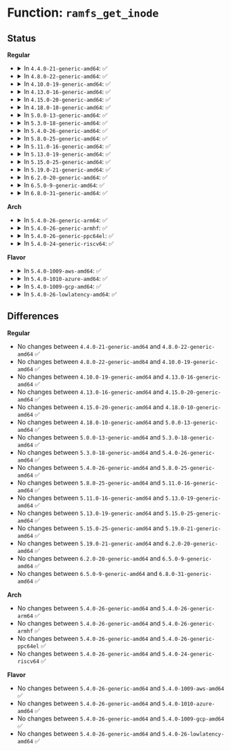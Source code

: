 # Function: <code>ramfs_get_inode</code>

## Status
<b>Regular</b>
<ul>
<li>
<details>
<summary>In <code>4.4.0-21-generic-amd64</code>: ✅</summary>

```c
struct inode * ramfs_get_inode(struct super_block * sb, const struct inode * dir, umode_t mode, dev_t dev)
```

```json
{
  "name": "ramfs_get_inode",
  "collision_type": "Unique Global",
  "inline_type": "No",
  "funcs": [
    {
      "addr": 18446744071581938208,
      "name": "ramfs_get_inode",
      "external": true,
      "loc": "fs/ramfs/inode.c:53",
      "file": "fs/ramfs/inode.c",
      "inline": "seen, unknown",
      "caller_inline": [],
      "caller_func": [
        "fs/ramfs/inode.c:ramfs_mknod",
        "fs/ramfs/inode.c:ramfs_symlink",
        "fs/ramfs/inode.c:ramfs_fill_super"
      ]
    }
  ],
  "symbols": [
    {
      "addr": 18446744071581938208,
      "name": "ramfs_get_inode",
      "section": ".text",
      "bind": "STB_GLOBAL",
      "size": 315
    }
  ]
}
```
</details>
</li>
<li>
<details>
<summary>In <code>4.8.0-22-generic-amd64</code>: ✅</summary>

```c
struct inode * ramfs_get_inode(struct super_block * sb, const struct inode * dir, umode_t mode, dev_t dev)
```

```json
{
  "name": "ramfs_get_inode",
  "collision_type": "Unique Global",
  "inline_type": "No",
  "funcs": [
    {
      "addr": 18446744071582149024,
      "name": "ramfs_get_inode",
      "external": true,
      "loc": "fs/ramfs/inode.c:53",
      "file": "fs/ramfs/inode.c",
      "inline": "seen, unknown",
      "caller_inline": [],
      "caller_func": [
        "fs/ramfs/inode.c:ramfs_fill_super",
        "fs/ramfs/inode.c:ramfs_symlink",
        "fs/ramfs/inode.c:ramfs_mknod"
      ]
    }
  ],
  "symbols": [
    {
      "addr": 18446744071582149024,
      "name": "ramfs_get_inode",
      "section": ".text",
      "bind": "STB_GLOBAL",
      "size": 323
    }
  ]
}
```
</details>
</li>
<li>
<details>
<summary>In <code>4.10.0-19-generic-amd64</code>: ✅</summary>

```c
struct inode * ramfs_get_inode(struct super_block * sb, const struct inode * dir, umode_t mode, dev_t dev)
```

```json
{
  "name": "ramfs_get_inode",
  "collision_type": "Unique Global",
  "inline_type": "No",
  "funcs": [
    {
      "addr": 18446744071582238544,
      "name": "ramfs_get_inode",
      "external": true,
      "loc": "fs/ramfs/inode.c:53",
      "file": "fs/ramfs/inode.c",
      "inline": "seen, unknown",
      "caller_inline": [],
      "caller_func": [
        "fs/ramfs/inode.c:ramfs_fill_super",
        "fs/ramfs/inode.c:ramfs_symlink",
        "fs/ramfs/inode.c:ramfs_mknod"
      ]
    }
  ],
  "symbols": [
    {
      "addr": 18446744071582238544,
      "name": "ramfs_get_inode",
      "section": ".text",
      "bind": "STB_GLOBAL",
      "size": 302
    }
  ]
}
```
</details>
</li>
<li>
<details>
<summary>In <code>4.13.0-16-generic-amd64</code>: ✅</summary>

```c
struct inode * ramfs_get_inode(struct super_block * sb, const struct inode * dir, umode_t mode, dev_t dev)
```

```json
{
  "name": "ramfs_get_inode",
  "collision_type": "Unique Global",
  "inline_type": "No",
  "funcs": [
    {
      "addr": 18446744071582323328,
      "name": "ramfs_get_inode",
      "external": true,
      "loc": "fs/ramfs/inode.c:61",
      "file": "fs/ramfs/inode.c",
      "inline": "seen, unknown",
      "caller_inline": [],
      "caller_func": [
        "fs/ramfs/inode.c:ramfs_fill_super",
        "fs/ramfs/inode.c:ramfs_symlink",
        "fs/ramfs/inode.c:ramfs_mknod"
      ]
    }
  ],
  "symbols": [
    {
      "addr": 18446744071582323328,
      "name": "ramfs_get_inode",
      "section": ".text",
      "bind": "STB_GLOBAL",
      "size": 312
    }
  ]
}
```
</details>
</li>
<li>
<details>
<summary>In <code>4.15.0-20-generic-amd64</code>: ✅</summary>

```c
struct inode * ramfs_get_inode(struct super_block * sb, const struct inode * dir, umode_t mode, dev_t dev)
```

```json
{
  "name": "ramfs_get_inode",
  "collision_type": "Unique Global",
  "inline_type": "No",
  "funcs": [
    {
      "addr": 18446744071582473600,
      "name": "ramfs_get_inode",
      "external": true,
      "loc": "fs/ramfs/inode.c:61",
      "file": "fs/ramfs/inode.c",
      "inline": "seen, unknown",
      "caller_inline": [],
      "caller_func": [
        "fs/ramfs/inode.c:ramfs_fill_super",
        "fs/ramfs/inode.c:ramfs_symlink",
        "fs/ramfs/inode.c:ramfs_mknod"
      ]
    }
  ],
  "symbols": [
    {
      "addr": 18446744071582473600,
      "name": "ramfs_get_inode",
      "section": ".text",
      "bind": "STB_GLOBAL",
      "size": 315
    }
  ]
}
```
</details>
</li>
<li>
<details>
<summary>In <code>4.18.0-10-generic-amd64</code>: ✅</summary>

```c
struct inode * ramfs_get_inode(struct super_block * sb, const struct inode * dir, umode_t mode, dev_t dev)
```

```json
{
  "name": "ramfs_get_inode",
  "collision_type": "Unique Global",
  "inline_type": "No",
  "funcs": [
    {
      "addr": 18446744071582664608,
      "name": "ramfs_get_inode",
      "external": true,
      "loc": "fs/ramfs/inode.c:61",
      "file": "fs/ramfs/inode.c",
      "inline": "seen, unknown",
      "caller_inline": [],
      "caller_func": [
        "fs/ramfs/inode.c:ramfs_fill_super",
        "fs/ramfs/inode.c:ramfs_symlink",
        "fs/ramfs/inode.c:ramfs_mknod"
      ]
    }
  ],
  "symbols": [
    {
      "addr": 18446744071582664608,
      "name": "ramfs_get_inode",
      "section": ".text",
      "bind": "STB_GLOBAL",
      "size": 304
    }
  ]
}
```
</details>
</li>
<li>
<details>
<summary>In <code>5.0.0-13-generic-amd64</code>: ✅</summary>

```c
struct inode * ramfs_get_inode(struct super_block * sb, const struct inode * dir, umode_t mode, dev_t dev)
```

```json
{
  "name": "ramfs_get_inode",
  "collision_type": "Unique Global",
  "inline_type": "No",
  "funcs": [
    {
      "addr": 18446744071582766496,
      "name": "ramfs_get_inode",
      "external": true,
      "loc": "fs/ramfs/inode.c:61",
      "file": "fs/ramfs/inode.c",
      "inline": "seen, unknown",
      "caller_inline": [],
      "caller_func": [
        "fs/ramfs/inode.c:ramfs_fill_super",
        "fs/ramfs/inode.c:ramfs_symlink",
        "fs/ramfs/inode.c:ramfs_mknod"
      ]
    }
  ],
  "symbols": [
    {
      "addr": 18446744071582766496,
      "name": "ramfs_get_inode",
      "section": ".text",
      "bind": "STB_GLOBAL",
      "size": 301
    }
  ]
}
```
</details>
</li>
<li>
<details>
<summary>In <code>5.3.0-18-generic-amd64</code>: ✅</summary>

```c
struct inode * ramfs_get_inode(struct super_block * sb, const struct inode * dir, umode_t mode, dev_t dev)
```

```json
{
  "name": "ramfs_get_inode",
  "collision_type": "Unique Global",
  "inline_type": "No",
  "funcs": [
    {
      "addr": 18446744071582940768,
      "name": "ramfs_get_inode",
      "external": true,
      "loc": "fs/ramfs/inode.c:61",
      "file": "fs/ramfs/inode.c",
      "inline": "seen, unknown",
      "caller_inline": [],
      "caller_func": [
        "fs/ramfs/inode.c:ramfs_fill_super",
        "fs/ramfs/inode.c:ramfs_symlink",
        "fs/ramfs/inode.c:ramfs_mknod"
      ]
    }
  ],
  "symbols": [
    {
      "addr": 18446744071582940768,
      "name": "ramfs_get_inode",
      "section": ".text",
      "bind": "STB_GLOBAL",
      "size": 314
    }
  ]
}
```
</details>
</li>
<li>
<details>
<summary>In <code>5.4.0-26-generic-amd64</code>: ✅</summary>

```c
struct inode * ramfs_get_inode(struct super_block * sb, const struct inode * dir, umode_t mode, dev_t dev)
```

```json
{
  "name": "ramfs_get_inode",
  "collision_type": "Unique Global",
  "inline_type": "No",
  "funcs": [
    {
      "addr": 18446744071583047632,
      "name": "ramfs_get_inode",
      "external": true,
      "loc": "fs/ramfs/inode.c:63",
      "file": "fs/ramfs/inode.c",
      "inline": "seen, unknown",
      "caller_inline": [],
      "caller_func": [
        "fs/ramfs/inode.c:ramfs_fill_super",
        "fs/ramfs/inode.c:ramfs_symlink",
        "fs/ramfs/inode.c:ramfs_mknod"
      ]
    }
  ],
  "symbols": [
    {
      "addr": 18446744071583047632,
      "name": "ramfs_get_inode",
      "section": ".text",
      "bind": "STB_GLOBAL",
      "size": 314
    }
  ]
}
```
</details>
</li>
<li>
<details>
<summary>In <code>5.8.0-25-generic-amd64</code>: ✅</summary>

```c
struct inode * ramfs_get_inode(struct super_block * sb, const struct inode * dir, umode_t mode, dev_t dev)
```

```json
{
  "name": "ramfs_get_inode",
  "collision_type": "Unique Global",
  "inline_type": "No",
  "funcs": [
    {
      "addr": 18446744071583366112,
      "name": "ramfs_get_inode",
      "external": true,
      "loc": "fs/ramfs/inode.c:63",
      "file": "fs/ramfs/inode.c",
      "inline": "seen, unknown",
      "caller_inline": [],
      "caller_func": [
        "fs/ramfs/inode.c:ramfs_fill_super",
        "fs/ramfs/inode.c:ramfs_symlink",
        "fs/ramfs/inode.c:ramfs_mknod"
      ]
    }
  ],
  "symbols": [
    {
      "addr": 18446744071583366112,
      "name": "ramfs_get_inode",
      "section": ".text",
      "bind": "STB_GLOBAL",
      "size": 314
    }
  ]
}
```
</details>
</li>
<li>
<details>
<summary>In <code>5.11.0-16-generic-amd64</code>: ✅</summary>

```c
struct inode * ramfs_get_inode(struct super_block * sb, const struct inode * dir, umode_t mode, dev_t dev)
```

```json
{
  "name": "ramfs_get_inode",
  "collision_type": "Unique Global",
  "inline_type": "No",
  "funcs": [
    {
      "addr": 18446744071583482096,
      "name": "ramfs_get_inode",
      "external": true,
      "loc": "fs/ramfs/inode.c:63",
      "file": "fs/ramfs/inode.c",
      "inline": "seen, unknown",
      "caller_inline": [],
      "caller_func": [
        "fs/ramfs/inode.c:ramfs_fill_super",
        "fs/ramfs/inode.c:ramfs_symlink",
        "fs/ramfs/inode.c:ramfs_mknod"
      ]
    }
  ],
  "symbols": [
    {
      "addr": 18446744071583482096,
      "name": "ramfs_get_inode",
      "section": ".text",
      "bind": "STB_GLOBAL",
      "size": 314
    }
  ]
}
```
</details>
</li>
<li>
<details>
<summary>In <code>5.13.0-19-generic-amd64</code>: ✅</summary>

```c
struct inode * ramfs_get_inode(struct super_block * sb, const struct inode * dir, umode_t mode, dev_t dev)
```

```json
{
  "name": "ramfs_get_inode",
  "collision_type": "Unique Global",
  "inline_type": "No",
  "funcs": [
    {
      "addr": 18446744071583504240,
      "name": "ramfs_get_inode",
      "external": true,
      "loc": "fs/ramfs/inode.c:63",
      "file": "fs/ramfs/inode.c",
      "inline": "seen, unknown",
      "caller_inline": [],
      "caller_func": [
        "fs/ramfs/inode.c:ramfs_fill_super",
        "fs/ramfs/inode.c:ramfs_tmpfile",
        "fs/ramfs/inode.c:ramfs_symlink",
        "fs/ramfs/inode.c:ramfs_mknod"
      ]
    }
  ],
  "symbols": [
    {
      "addr": 18446744071583504240,
      "name": "ramfs_get_inode",
      "section": ".text",
      "bind": "STB_GLOBAL",
      "size": 320
    }
  ]
}
```
</details>
</li>
<li>
<details>
<summary>In <code>5.15.0-25-generic-amd64</code>: ✅</summary>

```c
struct inode * ramfs_get_inode(struct super_block * sb, const struct inode * dir, umode_t mode, dev_t dev)
```

```json
{
  "name": "ramfs_get_inode",
  "collision_type": "Unique Global",
  "inline_type": "No",
  "funcs": [
    {
      "addr": 18446744071583859200,
      "name": "ramfs_get_inode",
      "external": true,
      "loc": "fs/ramfs/inode.c:56",
      "file": "fs/ramfs/inode.c",
      "inline": "seen, unknown",
      "caller_inline": [],
      "caller_func": [
        "fs/ramfs/inode.c:ramfs_fill_super",
        "fs/ramfs/inode.c:ramfs_tmpfile",
        "fs/ramfs/inode.c:ramfs_symlink",
        "fs/ramfs/inode.c:ramfs_mknod"
      ]
    }
  ],
  "symbols": [
    {
      "addr": 18446744071583859200,
      "name": "ramfs_get_inode",
      "section": ".text",
      "bind": "STB_GLOBAL",
      "size": 325
    }
  ]
}
```
</details>
</li>
<li>
<details>
<summary>In <code>5.19.0-21-generic-amd64</code>: ✅</summary>

```c
struct inode * ramfs_get_inode(struct super_block * sb, const struct inode * dir, umode_t mode, dev_t dev)
```

```json
{
  "name": "ramfs_get_inode",
  "collision_type": "Unique Global",
  "inline_type": "No",
  "funcs": [
    {
      "addr": 18446744071584429872,
      "name": "ramfs_get_inode",
      "external": true,
      "loc": "fs/ramfs/inode.c:57",
      "file": "fs/ramfs/inode.c",
      "inline": "seen, unknown",
      "caller_inline": [],
      "caller_func": [
        "fs/ramfs/inode.c:ramfs_fill_super",
        "fs/ramfs/inode.c:ramfs_tmpfile",
        "fs/ramfs/inode.c:ramfs_symlink",
        "fs/ramfs/inode.c:ramfs_mknod"
      ]
    }
  ],
  "symbols": [
    {
      "addr": 18446744071584429872,
      "name": "ramfs_get_inode",
      "section": ".text",
      "bind": "STB_GLOBAL",
      "size": 364
    }
  ]
}
```
</details>
</li>
<li>
<details>
<summary>In <code>6.2.0-20-generic-amd64</code>: ✅</summary>

```c
struct inode * ramfs_get_inode(struct super_block * sb, const struct inode * dir, umode_t mode, dev_t dev)
```

```json
{
  "name": "ramfs_get_inode",
  "collision_type": "Unique Global",
  "inline_type": "No",
  "funcs": [
    {
      "addr": 18446744071585091360,
      "name": "ramfs_get_inode",
      "external": true,
      "loc": "fs/ramfs/inode.c:57",
      "file": "fs/ramfs/inode.c",
      "inline": "seen, unknown",
      "caller_inline": [],
      "caller_func": [
        "fs/ramfs/inode.c:ramfs_fill_super",
        "fs/ramfs/inode.c:ramfs_tmpfile",
        "fs/ramfs/inode.c:ramfs_symlink",
        "fs/ramfs/inode.c:ramfs_mknod"
      ]
    }
  ],
  "symbols": [
    {
      "addr": 18446744071585091360,
      "name": "ramfs_get_inode",
      "section": ".text",
      "bind": "STB_GLOBAL",
      "size": 364
    }
  ]
}
```
</details>
</li>
<li>
<details>
<summary>In <code>6.5.0-9-generic-amd64</code>: ✅</summary>

```c
struct inode * ramfs_get_inode(struct super_block * sb, const struct inode * dir, umode_t mode, dev_t dev)
```

```json
{
  "name": "ramfs_get_inode",
  "collision_type": "Unique Global",
  "inline_type": "No",
  "funcs": [
    {
      "addr": 18446744071585320864,
      "name": "ramfs_get_inode",
      "external": true,
      "loc": "fs/ramfs/inode.c:57",
      "file": "fs/ramfs/inode.c",
      "inline": "seen, unknown",
      "caller_inline": [],
      "caller_func": [
        "fs/ramfs/inode.c:ramfs_fill_super",
        "fs/ramfs/inode.c:ramfs_tmpfile",
        "fs/ramfs/inode.c:ramfs_symlink",
        "fs/ramfs/inode.c:ramfs_mknod"
      ]
    }
  ],
  "symbols": [
    {
      "addr": 18446744071585320864,
      "name": "ramfs_get_inode",
      "section": ".text",
      "bind": "STB_GLOBAL",
      "size": 364
    }
  ]
}
```
</details>
</li>
<li>
<details>
<summary>In <code>6.8.0-31-generic-amd64</code>: ✅</summary>

```c
struct inode * ramfs_get_inode(struct super_block * sb, const struct inode * dir, umode_t mode, dev_t dev)
```

```json
{
  "name": "ramfs_get_inode",
  "collision_type": "Unique Global",
  "inline_type": "No",
  "funcs": [
    {
      "addr": 18446744071585555648,
      "name": "ramfs_get_inode",
      "external": true,
      "loc": "fs/ramfs/inode.c:57",
      "file": "fs/ramfs/inode.c",
      "inline": "seen, unknown",
      "caller_inline": [],
      "caller_func": [
        "fs/ramfs/inode.c:ramfs_fill_super",
        "fs/ramfs/inode.c:ramfs_tmpfile",
        "fs/ramfs/inode.c:ramfs_symlink",
        "fs/ramfs/inode.c:ramfs_mknod"
      ]
    }
  ],
  "symbols": [
    {
      "addr": 18446744071585555648,
      "name": "ramfs_get_inode",
      "section": ".text",
      "bind": "STB_GLOBAL",
      "size": 333
    }
  ]
}
```
</details>
</li>
</ul>
<b>Arch</b>
<ul>
<li>
<details>
<summary>In <code>5.4.0-26-generic-arm64</code>: ✅</summary>

```c
struct inode * ramfs_get_inode(struct super_block * sb, const struct inode * dir, umode_t mode, dev_t dev)
```

```json
{
  "name": "ramfs_get_inode",
  "collision_type": "Unique Global",
  "inline_type": "No",
  "funcs": [
    {
      "addr": 18446603336494744360,
      "name": "ramfs_get_inode",
      "external": true,
      "loc": "fs/ramfs/inode.c:63",
      "file": "fs/ramfs/inode.c",
      "inline": "seen, unknown",
      "caller_inline": [],
      "caller_func": [
        "fs/ramfs/inode.c:ramfs_fill_super",
        "fs/ramfs/inode.c:ramfs_symlink",
        "fs/ramfs/inode.c:ramfs_mknod"
      ]
    }
  ],
  "symbols": [
    {
      "addr": 18446603336494744360,
      "name": "ramfs_get_inode",
      "section": ".text",
      "bind": "STB_GLOBAL",
      "size": 400
    }
  ]
}
```
</details>
</li>
<li>
<details>
<summary>In <code>5.4.0-26-generic-armhf</code>: ✅</summary>

```c
struct inode * ramfs_get_inode(struct super_block * sb, const struct inode * dir, umode_t mode, dev_t dev)
```

```json
{
  "name": "ramfs_get_inode",
  "collision_type": "Unique Global",
  "inline_type": "No",
  "funcs": [
    {
      "addr": 3228179380,
      "name": "ramfs_get_inode",
      "external": true,
      "loc": "fs/ramfs/inode.c:63",
      "file": "fs/ramfs/inode.c",
      "inline": "seen, unknown",
      "caller_inline": [],
      "caller_func": [
        "fs/ramfs/inode.c:ramfs_fill_super",
        "fs/ramfs/inode.c:ramfs_symlink",
        "fs/ramfs/inode.c:ramfs_mknod"
      ]
    }
  ],
  "symbols": [
    {
      "addr": 3228179380,
      "name": "ramfs_get_inode",
      "section": ".text",
      "bind": "STB_GLOBAL",
      "size": 352
    }
  ]
}
```
</details>
</li>
<li>
<details>
<summary>In <code>5.4.0-26-generic-ppc64el</code>: ✅</summary>

```c
struct inode * ramfs_get_inode(struct super_block * sb, const struct inode * dir, umode_t mode, dev_t dev)
```

```json
{
  "name": "ramfs_get_inode",
  "collision_type": "Unique Global",
  "inline_type": "No",
  "funcs": [
    {
      "addr": 13835058055288572624,
      "name": "ramfs_get_inode",
      "external": true,
      "loc": "fs/ramfs/inode.c:63",
      "file": "fs/ramfs/inode.c",
      "inline": "seen, unknown",
      "caller_inline": [],
      "caller_func": [
        "fs/ramfs/inode.c:ramfs_fill_super",
        "fs/ramfs/inode.c:ramfs_symlink",
        "fs/ramfs/inode.c:ramfs_mknod"
      ]
    }
  ],
  "symbols": [
    {
      "addr": 13835058055288572624,
      "name": "ramfs_get_inode",
      "section": ".text",
      "bind": "STB_GLOBAL",
      "size": 508
    }
  ]
}
```
</details>
</li>
<li>
<details>
<summary>In <code>5.4.0-24-generic-riscv64</code>: ✅</summary>

```c
struct inode * ramfs_get_inode(struct super_block * sb, const struct inode * dir, umode_t mode, dev_t dev)
```

```json
{
  "name": "ramfs_get_inode",
  "collision_type": "Unique Global",
  "inline_type": "No",
  "funcs": [
    {
      "addr": 18446743936274089424,
      "name": "ramfs_get_inode",
      "external": true,
      "loc": "fs/ramfs/inode.c:63",
      "file": "fs/ramfs/inode.c",
      "inline": "seen, unknown",
      "caller_inline": [],
      "caller_func": [
        "fs/ramfs/inode.c:ramfs_fill_super",
        "fs/ramfs/inode.c:ramfs_mknod"
      ]
    }
  ],
  "symbols": [
    {
      "addr": 18446743936274089424,
      "name": "ramfs_get_inode",
      "section": ".text",
      "bind": "STB_GLOBAL",
      "size": 270
    }
  ]
}
```
</details>
</li>
</ul>
<b>Flavor</b>
<ul>
<li>
<details>
<summary>In <code>5.4.0-1009-aws-amd64</code>: ✅</summary>

```c
struct inode * ramfs_get_inode(struct super_block * sb, const struct inode * dir, umode_t mode, dev_t dev)
```

```json
{
  "name": "ramfs_get_inode",
  "collision_type": "Unique Global",
  "inline_type": "No",
  "funcs": [
    {
      "addr": 18446744071583016368,
      "name": "ramfs_get_inode",
      "external": true,
      "loc": "fs/ramfs/inode.c:63",
      "file": "fs/ramfs/inode.c",
      "inline": "seen, unknown",
      "caller_inline": [],
      "caller_func": [
        "fs/ramfs/inode.c:ramfs_fill_super",
        "fs/ramfs/inode.c:ramfs_symlink",
        "fs/ramfs/inode.c:ramfs_mknod"
      ]
    }
  ],
  "symbols": [
    {
      "addr": 18446744071583016368,
      "name": "ramfs_get_inode",
      "section": ".text",
      "bind": "STB_GLOBAL",
      "size": 314
    }
  ]
}
```
</details>
</li>
<li>
<details>
<summary>In <code>5.4.0-1010-azure-amd64</code>: ✅</summary>

```c
struct inode * ramfs_get_inode(struct super_block * sb, const struct inode * dir, umode_t mode, dev_t dev)
```

```json
{
  "name": "ramfs_get_inode",
  "collision_type": "Unique Global",
  "inline_type": "No",
  "funcs": [
    {
      "addr": 18446744071582953520,
      "name": "ramfs_get_inode",
      "external": true,
      "loc": "fs/ramfs/inode.c:63",
      "file": "fs/ramfs/inode.c",
      "inline": "seen, unknown",
      "caller_inline": [],
      "caller_func": [
        "fs/ramfs/inode.c:ramfs_fill_super",
        "fs/ramfs/inode.c:ramfs_symlink",
        "fs/ramfs/inode.c:ramfs_mknod"
      ]
    }
  ],
  "symbols": [
    {
      "addr": 18446744071582953520,
      "name": "ramfs_get_inode",
      "section": ".text",
      "bind": "STB_GLOBAL",
      "size": 314
    }
  ]
}
```
</details>
</li>
<li>
<details>
<summary>In <code>5.4.0-1009-gcp-amd64</code>: ✅</summary>

```c
struct inode * ramfs_get_inode(struct super_block * sb, const struct inode * dir, umode_t mode, dev_t dev)
```

```json
{
  "name": "ramfs_get_inode",
  "collision_type": "Unique Global",
  "inline_type": "No",
  "funcs": [
    {
      "addr": 18446744071583004976,
      "name": "ramfs_get_inode",
      "external": true,
      "loc": "fs/ramfs/inode.c:63",
      "file": "fs/ramfs/inode.c",
      "inline": "seen, unknown",
      "caller_inline": [],
      "caller_func": [
        "fs/ramfs/inode.c:ramfs_fill_super",
        "fs/ramfs/inode.c:ramfs_symlink",
        "fs/ramfs/inode.c:ramfs_mknod"
      ]
    }
  ],
  "symbols": [
    {
      "addr": 18446744071583004976,
      "name": "ramfs_get_inode",
      "section": ".text",
      "bind": "STB_GLOBAL",
      "size": 314
    }
  ]
}
```
</details>
</li>
<li>
<details>
<summary>In <code>5.4.0-26-lowlatency-amd64</code>: ✅</summary>

```c
struct inode * ramfs_get_inode(struct super_block * sb, const struct inode * dir, umode_t mode, dev_t dev)
```

```json
{
  "name": "ramfs_get_inode",
  "collision_type": "Unique Global",
  "inline_type": "No",
  "funcs": [
    {
      "addr": 18446744071583094208,
      "name": "ramfs_get_inode",
      "external": true,
      "loc": "fs/ramfs/inode.c:63",
      "file": "fs/ramfs/inode.c",
      "inline": "seen, unknown",
      "caller_inline": [],
      "caller_func": [
        "fs/ramfs/inode.c:ramfs_fill_super",
        "fs/ramfs/inode.c:ramfs_symlink",
        "fs/ramfs/inode.c:ramfs_mknod"
      ]
    }
  ],
  "symbols": [
    {
      "addr": 18446744071583094208,
      "name": "ramfs_get_inode",
      "section": ".text",
      "bind": "STB_GLOBAL",
      "size": 314
    }
  ]
}
```
</details>
</li>
</ul>

## Differences
<b>Regular</b>
<ul>
<li>
No changes between <code>4.4.0-21-generic-amd64</code> and <code>4.8.0-22-generic-amd64</code> ✅
</li>
<li>
No changes between <code>4.8.0-22-generic-amd64</code> and <code>4.10.0-19-generic-amd64</code> ✅
</li>
<li>
No changes between <code>4.10.0-19-generic-amd64</code> and <code>4.13.0-16-generic-amd64</code> ✅
</li>
<li>
No changes between <code>4.13.0-16-generic-amd64</code> and <code>4.15.0-20-generic-amd64</code> ✅
</li>
<li>
No changes between <code>4.15.0-20-generic-amd64</code> and <code>4.18.0-10-generic-amd64</code> ✅
</li>
<li>
No changes between <code>4.18.0-10-generic-amd64</code> and <code>5.0.0-13-generic-amd64</code> ✅
</li>
<li>
No changes between <code>5.0.0-13-generic-amd64</code> and <code>5.3.0-18-generic-amd64</code> ✅
</li>
<li>
No changes between <code>5.3.0-18-generic-amd64</code> and <code>5.4.0-26-generic-amd64</code> ✅
</li>
<li>
No changes between <code>5.4.0-26-generic-amd64</code> and <code>5.8.0-25-generic-amd64</code> ✅
</li>
<li>
No changes between <code>5.8.0-25-generic-amd64</code> and <code>5.11.0-16-generic-amd64</code> ✅
</li>
<li>
No changes between <code>5.11.0-16-generic-amd64</code> and <code>5.13.0-19-generic-amd64</code> ✅
</li>
<li>
No changes between <code>5.13.0-19-generic-amd64</code> and <code>5.15.0-25-generic-amd64</code> ✅
</li>
<li>
No changes between <code>5.15.0-25-generic-amd64</code> and <code>5.19.0-21-generic-amd64</code> ✅
</li>
<li>
No changes between <code>5.19.0-21-generic-amd64</code> and <code>6.2.0-20-generic-amd64</code> ✅
</li>
<li>
No changes between <code>6.2.0-20-generic-amd64</code> and <code>6.5.0-9-generic-amd64</code> ✅
</li>
<li>
No changes between <code>6.5.0-9-generic-amd64</code> and <code>6.8.0-31-generic-amd64</code> ✅
</li>
</ul>
<b>Arch</b>
<ul>
<li>
No changes between <code>5.4.0-26-generic-amd64</code> and <code>5.4.0-26-generic-arm64</code> ✅
</li>
<li>
No changes between <code>5.4.0-26-generic-amd64</code> and <code>5.4.0-26-generic-armhf</code> ✅
</li>
<li>
No changes between <code>5.4.0-26-generic-amd64</code> and <code>5.4.0-26-generic-ppc64el</code> ✅
</li>
<li>
No changes between <code>5.4.0-26-generic-amd64</code> and <code>5.4.0-24-generic-riscv64</code> ✅
</li>
</ul>
<b>Flavor</b>
<ul>
<li>
No changes between <code>5.4.0-26-generic-amd64</code> and <code>5.4.0-1009-aws-amd64</code> ✅
</li>
<li>
No changes between <code>5.4.0-26-generic-amd64</code> and <code>5.4.0-1010-azure-amd64</code> ✅
</li>
<li>
No changes between <code>5.4.0-26-generic-amd64</code> and <code>5.4.0-1009-gcp-amd64</code> ✅
</li>
<li>
No changes between <code>5.4.0-26-generic-amd64</code> and <code>5.4.0-26-lowlatency-amd64</code> ✅
</li>
</ul>

